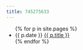 ```yaml
---
title: 745275633
---
```

<ul>
	{% for p in site.pages %}
	<li>
		{{ p.date }} <a href="{{ p.url }}">{{ p.title }}</a>
	</li>
	{% endfor %}
</ul>
